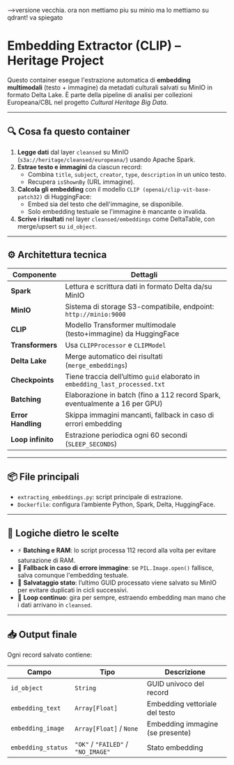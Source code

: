 -->versione vecchia. ora non mettiamo piu su minio ma lo mettiamo su qdrant! va spiegato 

# Embedding Extractor (CLIP) – Heritage Project

Questo container esegue l'estrazione automatica di **embedding multimodali** (testo + immagine) da metadati culturali salvati su MinIO in formato Delta Lake. È parte della pipeline di analisi per collezioni Europeana/CBL nel progetto *Cultural Heritage Big Data*.

---

## 🔍 Cosa fa questo container

1. **Legge dati** dal layer `cleansed` su MinIO (`s3a://heritage/cleansed/europeana/`) usando Apache Spark.
2. **Estrae testo e immagini** da ciascun record:
   - Combina `title`, `subject`, `creator`, `type`, `description` in un unico testo.
   - Recupera `isShownBy` (URL immagine).
3. **Calcola gli embedding** con il modello `CLIP (openai/clip-vit-base-patch32)` di HuggingFace:
   - Embed sia del testo che dell'immagine, se disponibile.
   - Solo embedding testuale se l'immagine è mancante o invalida.
4. **Scrive i risultati** nel layer `cleansed/embeddings` come DeltaTable, con merge/upsert su `id_object`.

---

## ⚙️ Architettura tecnica

| Componente         | Dettagli |
|--------------------|----------|
| **Spark**          | Lettura e scrittura dati in formato Delta da/su MinIO |
| **MinIO**          | Sistema di storage S3-compatibile, endpoint: `http://minio:9000` |
| **CLIP**           | Modello Transformer multimodale (testo+immagine) da HuggingFace |
| **Transformers**   | Usa `CLIPProcessor` e `CLIPModel` |
| **Delta Lake**     | Merge automatico dei risultati (`merge_embeddings`) |
| **Checkpoints**    | Tiene traccia dell’ultimo `guid` elaborato in `embedding_last_processed.txt` |
| **Batching**       | Elaborazione in batch (fino a 112 record Spark, eventualmente a 16 per GPU) |
| **Error Handling** | Skippa immagini mancanti, fallback in caso di errori embedding |
| **Loop infinito**  | Estrazione periodica ogni 60 secondi (`SLEEP_SECONDS`) |

---

## 📦 File principali

- `extracting_embeddings.py`: script principale di estrazione.
- `Dockerfile`: configura l’ambiente Python, Spark, Delta, HuggingFace.

---

## 🧠 Logiche dietro le scelte

- ⚡ **Batching e RAM**: lo script processa 112 record alla volta per evitare saturazione di RAM.
- 🧠 **Fallback in caso di errore immagine**: se `PIL.Image.open()` fallisce, salva comunque l'embedding testuale.
- 💾 **Salvataggio stato**: l’ultimo GUID processato viene salvato su MinIO per evitare duplicati in cicli successivi.
- 🔁 **Loop continuo**: gira per sempre, estraendo embedding man mano che i dati arrivano in `cleansed`.

---

## 📥 Output finale

Ogni record salvato contiene:

| Campo              | Tipo                | Descrizione                        |
|-------------------|---------------------|------------------------------------|
| `id_object`        | `String`            | GUID univoco del record            |
| `embedding_text`   | `Array[Float]`      | Embedding vettoriale del testo     |
| `embedding_image`  | `Array[Float]` / `None` | Embedding immagine (se presente)   |
| `embedding_status` | `"OK"` / `"FAILED"` / `"NO_IMAGE"` | Stato embedding |

